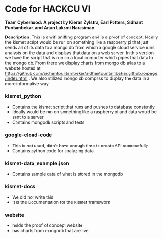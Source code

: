 # Code for HACKCU VI

__Team Cyberhood: A project by Kieran Zylstra, Earl Potters, Sidhant Puntambekar, and Arjun Laksmi Narasiman__

__Description:__ This is a wifi sniffing program and is a proof of concept. Ideally the kismet script would be run on something like a raspberry pi that just sends all of its data to a mongo db from which a google cloud service runs analysis on the data and displays that data on a web server. In this version we have the script that is run on a local computer which pipes that data to the mongo db. From there we display charts from mongo db atlas to a website hosted at https://github.com/sidhantpuntambekar/sidhantpuntambekar.github.io/page/index.html . We also utilized mongo db compass to display the data in a more informative way

### kismet\_python
- Contains the kismet script that runs and pushes to database constantly
- Ideally would be run on something like a raspberry pi and data would be sent to a server
- Contains mongodb scripts and tests

### google-cloud-code
- This is not used, didn't have enough time to create API successfully
- Contains python code for analyzing data

### kismet-data\_example.json
- Contains sample data of what is stored in the mongodb

### kismet-docs
- We did not write this
- It is the Documentation for the kismet framework

### website
- holds the proof of concept website
- has charts from mongodb that are live


